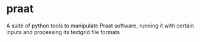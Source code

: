 # praat
A suite of python tools to manipulate Praat software, running it with certain inputs and processing its textgrid file formats
